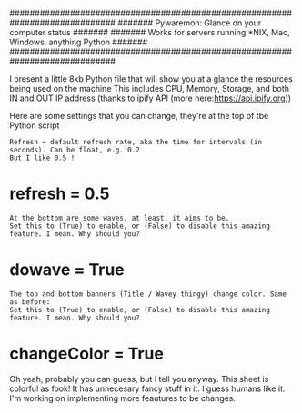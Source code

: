 #############################################################################
#######           Pywaremon: Glance on your computer status           #######
####### Works for servers running \*NIX, Mac, Windows, anything Python #######
#############################################################################

I present a little 8kb Python file that will show you at a glance the resources being used on the machine
This includes CPU, Memory, Storage, and both IN and OUT IP address (thanks to ipify API (more here:https://api.ipify.org))

Here are some settings that you can change, they're at the top of tbe Python script

	Refresh = default refresh rate, aka the time for intervals (in seconds). Can be float, e.g. 0.2
	But I like 0.5 !
# refresh = 0.5

	At the bottom are some waves, at least, it aims to be.
	Set this to (True) to enable, or (False) to disable this amazing feature. I mean. Why should you?
# dowave = True

	The top and bottom banners (Title / Wavey thingy) change color. Same as before:
	Set this to (True) to enable, or (False) to disable this amazing feature. I mean. Why should you?
# changeColor = True

Oh yeah, probably you can guess, but I tell you anyway.
This sheet is colorful as fook!
It has unnecesary fancy stuff in it.
I guess humans like it.
I'm working on implementing more feautures to be changes.
